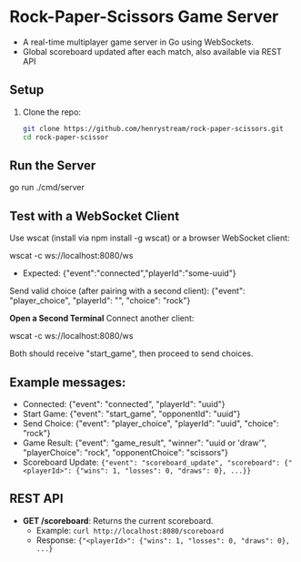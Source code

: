 # Rock-Paper-Scissors Game Server

- A real-time multiplayer game server in Go using WebSockets.
- Global scoreboard updated after each match, also available via REST API

## Setup

1. Clone the repo:
   ```bash
   git clone https://github.com/henrystream/rock-paper-scissors.git
   cd rock-paper-scissor
   ```

## Run the Server

go run ./cmd/server

## Test with a WebSocket Client

Use wscat (install via npm install -g wscat) or a browser WebSocket client:

wscat -c ws://localhost:8080/ws

- Expected: {"event":"connected","playerId":"some-uuid"}

Send valid choice (after pairing with a second client):
{"event": "player_choice", "playerId": "<your-uuid>", "choice": "rock"}

**Open a Second Terminal**
Connect another client:

wscat -c ws://localhost:8080/ws

Both should receive "start_game", then proceed to send choices.

## Example messages:

- Connected: {"event": "connected", "playerId": "uuid"}
- Start Game: {"event": "start_game", "opponentId": "uuid"}
- Send Choice: {"event": "player_choice", "playerId": "uuid", "choice": "rock"}
- Game Result: {"event": "game_result", "winner": "uuid or 'draw'", "playerChoice": "rock", "opponentChoice": "scissors"}
- Scoreboard Update: `{"event": "scoreboard_update", "scoreboard": {"<playerId>": {"wins": 1, "losses": 0, "draws": 0}, ...}}`

## REST API

- **GET /scoreboard**: Returns the current scoreboard.
  - Example: `curl http://localhost:8080/scoreboard`
  - Response: `{"<playerId>": {"wins": 1, "losses": 0, "draws": 0}, ...}`
